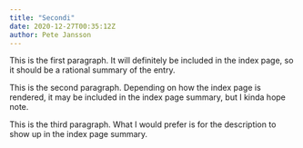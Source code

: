 ```yaml
---
title: "Secondi"
date: 2020-12-27T00:35:12Z
author: Pete Jansson
---
```


This is the first paragraph. It will definitely be included in the index page, so it should be a rational summary of the entry.

This is the second paragraph. Depending on how the index page is rendered, it may be included in the index page summary, but I kinda hope note.

This is the third paragraph. What I would prefer is for the description to show up in the index page summary.

